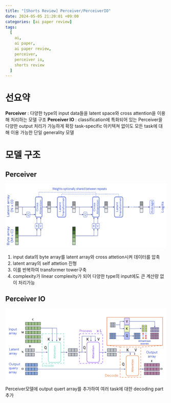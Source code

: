 ```yaml
---
title: "[Shorts Review] Perceiver/PerceiverIO"
date: 2024-05-05 21:20:01 +09:00
categories: [ai paper review]
tags:
  [
    ai,
    ai paper,
    ai paper review,
    perceiver,
    perceiver io,
    shorts review
  ]
---
```


# 선요약

**Perceiver** : 다양한 type의 input data들을 latent space와 cross attention을 이용해 처리하는 모델 구조
**Perceiver IO** : classification에 특화되어 있는 Perceiver을 다양한 output 처리가 가능하게 확장
</n>
task-specific 아키텍쳐 없이도 모든 task에 대해 이용 가능한 단일 generality 모델

</n>
</n>
</n>

# 모델 구조
</n>

## Perceiver

![perceiver](/assets/img/paper/perceiver/perceiver1.png)

1. input data의 byte array를 latent array와 cross attetion시켜 데이터를 압축
2. latent array의 self attetion 진형
3. 이를 반복하여 transformer tower구축
4. complexity가 linear complexity가 되어 다양한 type의 input에도 큰 계산량 없이 처리가능
</n>

## Perceiver IO

![perceiver](/assets/img/paper/perceiver/perceiverio1.png)

Perceiver모델에 output quert array를 추가하여 여러 task에 대한 decoding part추가